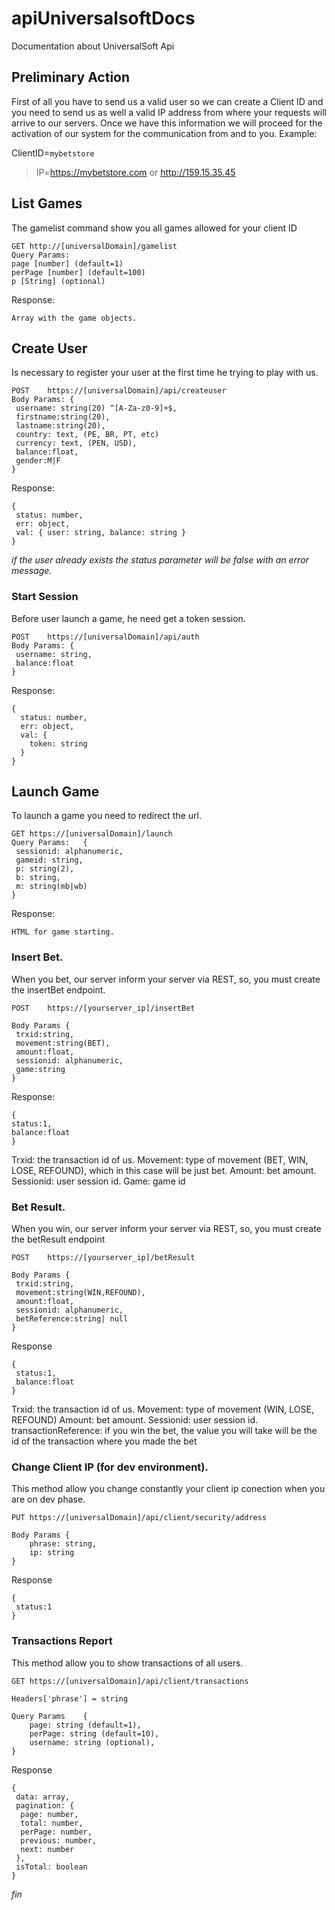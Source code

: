 # apiUniversalsoftDocs
Documentation about UniversalSoft Api

## Preliminary Action
First of all you have to send us a valid user so we can create a Client ID and you need to send us as well a valid IP address from where your requests will arrive to our servers. Once we have this information we will proceed for the activation of our system for the communication from and to you. Example:

ClientID=`mybetstore`
> IP=https://mybetstore.com or http://159.15.35.45

## List Games
The gamelist command show you all games allowed for your client ID

```
GET http://[universalDomain]/gamelist
Query Params: 
page [number] (default=1)
perPage [number] (default=100)
p [String] (optional)
```
Response:
```
Array with the game objects.
```
## Create User
Is necessary to register your user at the first time he trying to play with us.
```
POST	https://[universalDomain]/api/createuser
Body Params: {
 username: string(20) ^[A-Za-z0-9]+$,
 firstname:string(20),
 lastname:string(20),
 country: text, (PE, BR, PT, etc)
 currency: text, (PEN, USD),
 balance:float,
 gender:M|F
}
```
Response:	
```
{ 
 status: number, 
 err: object,  
 val: { user: string, balance: string } 
}
```
*if the user already exists the status parameter will be false with an error message.*

### Start Session
Before user launch a game, he need get a token session.

```
POST	https://[universalDomain]/api/auth
Body Params: {
 username: string,
 balance:float
}
```
Response: 
```
{
  status: number,
  err: object,
  val: {
    token: string
  }
}
```

## Launch Game
To launch a game you need to redirect the url. 
```
GET	https://[universalDomain]/launch
Query Params:	{
 sessionid: alphanumeric,
 gameid: string,
 p: string(2),
 b: string,
 m: string(mb|wb)
}
```
Response:	
```
HTML for game starting.
```

### Insert Bet.
When you bet, our server inform your server via REST, so, you must create the insertBet endpoint.
```
POST	https://[yourserver_ip]/insertBet

Body Params	{
 trxid:string,
 movement:string(BET),
 amount:float,
 sessionid: alphanumeric,
 game:string
}
```
Response: 
```
{
status:1,
balance:float
}
```
Trxid: the transaction id of us.
Movement: type of movement (BET, WIN, LOSE, REFOUND), which in this case will be just bet.
Amount: bet amount.
Sessionid: user session id.
Game: game id

### Bet Result.

When you win, our server inform your server via REST, so, you must create the betResult endpoint
```
POST	https://[yourserver_ip]/betResult

Body Params	{
 trxid:string,
 movement:string(WIN,REFOUND),
 amount:float,
 sessionid: alphanumeric,
 betReference:string| null
}
```

Response	
```
{
 status:1,
 balance:float
}
```
Trxid: the transaction id of us.
Movement: type of movement (WIN, LOSE, REFOUND)
Amount: bet amount.
Sessionid: user session id. 
transactionReference: if you win the bet, the value you will take will be the id of the transaction where you made the bet


### Change Client IP (for dev environment).

This method allow you change constantly your client ip conection when you are on dev phase.
```
PUT	https://[universalDomain]/api/client/security/address

Body Params	{
    phrase: string,
    ip: string
}
```

Response	
```
{
 status:1
}
```

### Transactions Report

This method allow you to show transactions of all users.
```
GET	https://[universalDomain]/api/client/transactions

Headers['phrase'] = string

Query Params	{
    page: string (default=1),
    perPage: string (default=10),
    username: string (optional),
}
```

Response	
```
{
 data: array,
 pagination: { 
  page: number, 
  total: number, 
  perPage: number, 
  previous: number, 
  next: number
 },
 isTotal: boolean
}
```
*fin*
